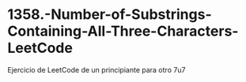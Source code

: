 # 1358.-Number-of-Substrings-Containing-All-Three-Characters-LeetCode
Ejercicio de LeetCode de un principiante para otro 7u7

